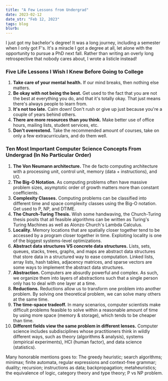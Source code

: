 ```yaml
---
title: "A Few Lessons from Undergrad"
date: 2023-02-12
date_str: "Feb 12, 2023"
tags: blog
blurb: 
---
```


I just got my bachelor's degree! It was a long journey, including a semester when I only got F's. It's a miracle I got a degree at all, let alone with the opportunity to pursue a PhD next fall. Rather than writing an overly long retrospective that nobody cares about, I wrote a listicle instead! 

### Five Life Lessons I Wish I Knew Before Going to College

1. **Take care of your mental health.** If our mind breaks, then nothing else matters. 
2. **Be okay with not being the best.** Get used to the fact that you are not the best at everything you do, and that it's totally okay. That just means there's always people to learn from. 
3. **It's not too late.** Calm down! Don't rush or give up just because you're a couple of years behind others. 
4. **There are more resources than you think.** Make better use of office hours, mailing lists, student services, etc. 
5. **Don't overextend.** Take the recommended amount of courses, take on only a few extracurriculars, and do them well. 

### Ten Most Important Computer Science Concepts From Undergrad (In No Particular Order)

1. **The Von Neumann architecture.** The de facto computing architecture with a processing unit, control unit, memory (data + instructions), and I/O. 
2. **The Big-O Notation.** As computing problems often have massive problem sizes, asymptotic order of growth matters more than constant coefficients. 
3. **Complexity Classes.** Computing problems can be classified into different time and space complexity classes using the Big-O notation. Get used to P, NP, and DTIME. 
4. **The Church-Turing Thesis.** Wish some handwaving, the Church-Turing thesis posits that all feasible algorithms can be written as Turing's Turing Machines as well as Alonzo Church's Lambda Calculus. 
5. **Locality.** Memory locations that are spatially closer together tend to be accessed by a program closer together in time. Exploiting locality is one of the biggest systems-level optimizations. 
6. **Abstract data structures VS concrete data structures.** Lists, sets, queues, stacks, trees, graphs, and maps are abstract data structures that store data in a structured way to ease computation. Linked lists, array lists, hash tables, adjacency matrices, and sparse vectors are some ways to implement the abstract data structures. 
7. **Abstraction.** Computers are absurdly powerful and complex. As such, we organize them into layers of abstractions such that a single person only has to deal with one layer at a time. 
8. **Reductions.** Reductions allow us to transform one problem into another problem. By solving one theoretical problem, we can solve many others at the same time. 
9. **The time-space tradeoff.** In many scenarios, computer scientists make difficult problems feasible to solve within a reasonable amount of time by using more space (memory & storage), which tends to be cheaper than time. 
10. **Different fields view the same problem in different lenses.** Computer science includes subdisciplines whose practitioners think in wildly different ways, such as theory (algorithms & analysis), systems (empirical experiments), HCI (human factor), and data science (statistics). 

Many honorable mentions goes to: The greedy heuristic; search algorithms; minimax; finite automata, regular expressions and context-free grammar; duality; recursion; instructions as data; backpropagation; metaheuristics; the equivalence of logic, category theory and type theory; P vs NP problem. 

